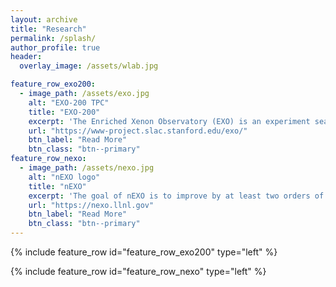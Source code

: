 ```yaml
---
layout: archive
title: "Research"
permalink: /splash/
author_profile: true
header:
  overlay_image: /assets/wlab.jpg

feature_row_exo200:
  - image_path: /assets/exo.jpg
    alt: "EXO-200 TPC"
    title: "EXO-200"
    excerpt: 'The Enriched Xenon Observatory (EXO) is an experiment searching for the neutrino-less double beta decay $(0\nu\beta\beta)$ of the isotope ${}^{136}\mathrm{Xe}$. It is a hypothetical decay that can only occur if neutrinos are Majorana fermions, which means that neutrinos are their own anti-particles. The detector technology used is a time projection chamber (TPC) filled with around 150kg of liquid xenon.'
    url: "https://www-project.slac.stanford.edu/exo/"
    btn_label: "Read More"
    btn_class: "btn--primary"
feature_row_nexo:
  - image_path: /assets/nexo.jpg
    alt: "nEXO logo"
    title: "nEXO"
    excerpt: 'The goal of nEXO is to improve by at least two orders of magnitude in half-life sensitivity upon current generation experiment, reaching a half-life sensitivity of $\sim 10^{28}$ years.'
    url: "https://nexo.llnl.gov"
    btn_label: "Read More"
    btn_class: "btn--primary"
---
```



{% include feature_row id="feature_row_exo200" type="left" %}

{% include feature_row id="feature_row_nexo" type="left" %}
